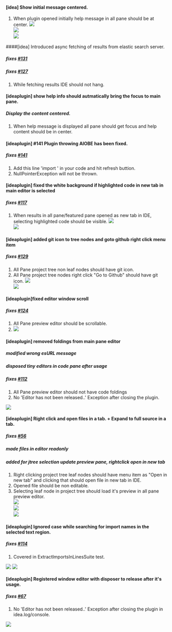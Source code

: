 #### [idea] Show initial message centered.
1. When plugin opened initially help message in all pane should be at center.
<img src='https://raw.githubusercontent.com/prudhvije/ChatApp/chat/test/images/centered_help_info.png'/> <br>
<img src='https://raw.githubusercontent.com/prudhvije/ChatApp/chat/test/images/es_no_results_info.png'/> <br>
<img src='https://raw.githubusercontent.com/prudhvije/ChatApp/chat/test/images/only_java.png'/> <br>

####[idea] Introduced async fetching of results from elastic search server.
##### fixes <a href='https://github.com/Imaginea/BetterDocs/issues/131'> #131 </a>
##### fixes <a href='https://github.com/Imaginea/BetterDocs/issues/127'> #127 </a>
1. While fetching results IDE should not hang.

#### [ideaplugin] show help info should autmatically bring the focus to main pane.
##### Display the content centered.
1. When help message is displayed all pane should get focus and help content should be in 			center.

#### [ideaplugin] #141 Plugin throwing AIOBE has been fixed.
##### fixes <a href='https://github.com/Imaginea/BetterDocs/issues/141'> #141 </a>
1. Add this line 'import ' in your code and hit refresh buttion.
2. NullPointerException will not be thrown.

#### [ideaplugin] fixed the white background if highlighted code in new tab in main editor  is selected
##### fixes <a href='https://github.com/Imaginea/BetterDocs/issues/117'> #117 </a>
1. When results in all pane/featured pane opened as new tab in IDE, selecting highlighted code 
	should be visible.
<img src='https://raw.githubusercontent.com/prudhvije/ChatApp/chat/test/images/117_1.png'/> <br>
<img src='https://raw.githubusercontent.com/prudhvije/ChatApp/chat/test/images/117_2.png'/> <br>

#### [ideaplugin] added git icon to tree nodes and goto github right click menu item
##### fixes <a href='https://github.com/Imaginea/BetterDocs/issues/129'> #129 </a>
1. All Pane project tree non leaf nodes should have git icon.
2. All Pane project tree nodes right click "Go to Github" should have git icon.
<img src='https://raw.githubusercontent.com/prudhvije/ChatApp/chat/test/images/129_1.png'/> <br>
<img src='https://raw.githubusercontent.com/prudhvije/ChatApp/chat/test/images/129_2.png'/> <br>

#### [ideaplugin]fixed editor window scroll
##### fixes <a href='https://github.com/Imaginea/BetterDocs/issues/124'> #124 </a>
1. All Pane preview editor should be scrollable.<br>
2. <img src='https://raw.githubusercontent.com/prudhvije/ChatApp/chat/test/images/124.png'/>

#### [ideaplugin] removed foldings from main pane editor
##### modified wrong esURL message
##### disposed tiny editors in code pane after usage
##### fixes <a href='https://github.com/Imaginea/BetterDocs/issues/112'> #112 </a>
1. All Pane preview editor should not have code foldings
2. No 'Editor has not been released..' Exception after closing the plugin.<br>
<img src='https://raw.githubusercontent.com/prudhvije/ChatApp/chat/test/images/109_2.png'/> 

#### [ideaplugin] Right click and open files in a tab. + Expand to full source in a tab.
##### fixes <a href='https://github.com/Imaginea/BetterDocs/issues/56'> #56 </a>
##### made files in editor readonly
##### added for jtree selection update preview pane, rightclick open in new tab
1. Right clicking project tree leaf nodes should have menu item as "Open in new tab" and clicking that should open file in new tab in IDE.
2. Opened file should be non editable.
3. Selecting leaf node in project tree should load it's preview in all pane preview editor.<br>
<img src='https://raw.githubusercontent.com/prudhvije/ChatApp/chat/test/images/109_1.png'/> <br>
<img src='https://raw.githubusercontent.com/prudhvije/ChatApp/chat/test/images/109_3.png'/> <br>
<img src='https://raw.githubusercontent.com/prudhvije/ChatApp/chat/test/images/109_2.png'/> <br>

#### [ideaplugin] Ignored case while searching for import names in the selected text region.
##### fixes <a href='https://github.com/Imaginea/BetterDocs/issues/114'> #114 </a>
1. Covered in ExtractImportsInLinesSuite test.<br>
<img src='https://raw.githubusercontent.com/prudhvije/ChatApp/chat/test/images/114_1.png'/>
<img src='https://raw.githubusercontent.com/prudhvije/ChatApp/chat/test/images/114_2.png'/>

#### [ideaplugin] Registered window editor with disposer to release after it's usage.
##### fixes <a href='https://github.com/Imaginea/BetterDocs/issues/67'> #67 </a>
1. No 'Editor has not been released..' Exception after closing the plugin in idea.log/console.
<img src='https://raw.githubusercontent.com/prudhvije/ChatApp/chat/test/images/107.png'/> 
